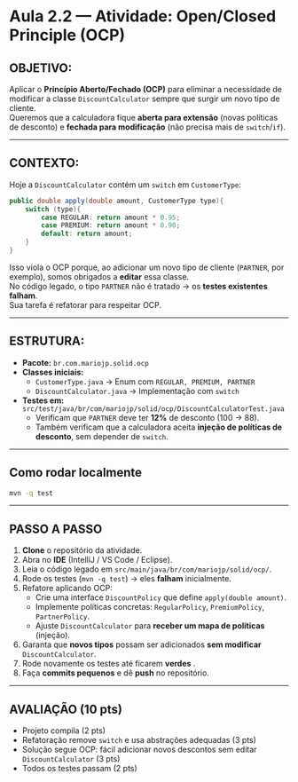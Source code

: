 # Aula 2.2 — Atividade: Open/Closed Principle (OCP)

## OBJETIVO: 
Aplicar o **Princípio Aberto/Fechado (OCP)** para eliminar a necessidade de modificar a classe `DiscountCalculator` sempre que surgir um novo tipo de cliente.  
Queremos que a calculadora fique **aberta para extensão** (novas políticas de desconto) e **fechada para modificação** (não precisa mais de `switch`/`if`).

---

## CONTEXTO:
Hoje a `DiscountCalculator` contém um `switch` em `CustomerType`:
```java
public double apply(double amount, CustomerType type){
    switch (type){
        case REGULAR: return amount * 0.95;
        case PREMIUM: return amount * 0.90;
        default: return amount;
    }
}
```

Isso viola o OCP porque, ao adicionar um novo tipo de cliente (`PARTNER`, por exemplo), somos obrigados a **editar** essa classe.  
No código legado, o tipo `PARTNER` não é tratado → os **testes existentes falham**.  
Sua tarefa é refatorar para respeitar OCP.  

---

## ESTRUTURA:
- **Pacote:** `br.com.mariojp.solid.ocp`  
- **Classes iniciais:**
  - `CustomerType.java` → Enum com `REGULAR, PREMIUM, PARTNER`  
  - `DiscountCalculator.java` → Implementação com `switch`  
- **Testes em:** `src/test/java/br/com/mariojp/solid/ocp/DiscountCalculatorTest.java`  
  - Verificam que `PARTNER` deve ter **12%** de desconto (100 → 88).  
  - Também verificam que a calculadora aceita **injeção de políticas de desconto**, sem depender de `switch`.

---

## Como rodar localmente
```bash
mvn -q test
```

---

## PASSO A PASSO 
1. **Clone** o repositório da atividade.  
2. Abra no **IDE** (IntelliJ / VS Code / Eclipse).  
3. Leia o código legado em `src/main/java/br/com/mariojp/solid/ocp/`.  
4. Rode os testes (`mvn -q test`) → eles **falham** inicialmente.  
5. Refatore aplicando OCP:  
   - Crie uma interface `DiscountPolicy` que define `apply(double amount)`.  
   - Implemente políticas concretas: `RegularPolicy`, `PremiumPolicy`, `PartnerPolicy`.  
   - Ajuste `DiscountCalculator` para **receber um mapa de políticas** (injeção).  
6. Garanta que **novos tipos** possam ser adicionados **sem modificar** `DiscountCalculator`.  
7. Rode novamente os testes até ficarem **verdes** .  
8. Faça **commits pequenos** e dê **push** no repositório.  

---

## AVALIAÇÃO (10 pts)
- Projeto compila (2 pts)  
- Refatoração remove `switch` e usa abstrações adequadas (3 pts)  
- Solução segue OCP: fácil adicionar novos descontos sem editar `DiscountCalculator` (3 pts)  
- Todos os testes passam (2 pts)  
